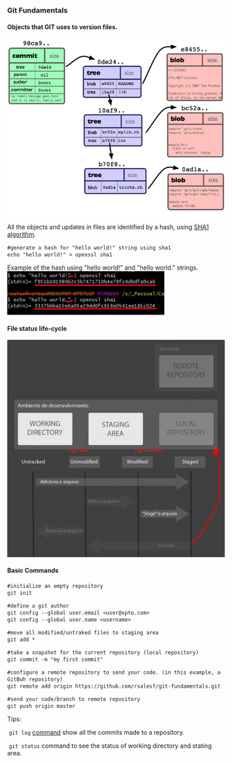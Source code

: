 ### Git Fundamentals

#### Objects that GIT uses to version files.
![git internal objetcs](./images/git-objects-example.png)

All the objects and updates in files are identified by a hash, using [SHA1 algorithm](https://en.wikipedia.org/wiki/SHA-1 "wikipedia's page").

````shell
#generate a hash for "hello world!" string using sha1
echo "hello world!" > openssl sha1
````

Example of the hash using "hello world!" and "hello world." strings.
![git internal objetcs](./images/sha1-example.jpg)



#### File status life-cycle

![git-files-life-cycle](./images/git-files-life-cycle.jpg)



#### Basic Commands

```shell
#initialize an empty repository
git init
```

```shell
#define a git author
git config --global user.email <user@xpto.com>
git config --global user.name <username>
```

```shell
#move all modified/untraked files to staging area
git add *
```

```shell
#take a snapshot for the current repository (local repository)
git commit -m "my first commit"
```

````shell
#configure a remote repository to send your code. (in this example, a GitBuh repository)
git remote add origin https://github.com/rsalesf/git-fundamentals.git
````

````shell
#send your code/branch to remote repository
git push origin master
````

Tips:

​	```git log``` [command](https://git-scm.com/book/en/v2/Git-Basics-Viewing-the-Commit-History) show all the commits made to a repository.

​	```git status``` command to see the status of working directory and stating area.
